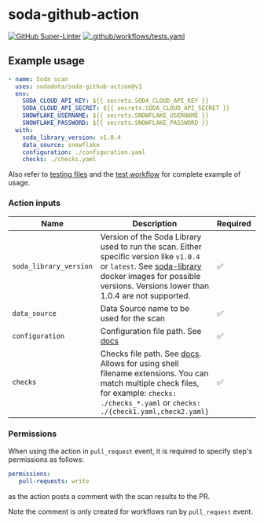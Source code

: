 # soda-github-action
[![GitHub Super-Linter](https://github.com/sodadata/soda-github-action/actions/workflows/linter.yml/badge.svg)](https://github.com/marketplace/actions/super-linter)
[![.github/workflows/tests.yaml](https://github.com/sodadata/soda-github-action/actions/workflows/tests.yaml/badge.svg)](https://github.com/sodadata/soda-github-action/actions/workflows/tests.yaml)

## Example usage

```yaml
- name: Soda scan
  uses: sodadata/soda-github-action@v1
  env:
    SODA_CLOUD_API_KEY: ${{ secrets.SODA_CLOUD_API_KEY }}
    SODA_CLOUD_API_SECRET: ${{ secrets.SODA_CLOUD_API_SECRET }}
    SNOWFLAKE_USERNAME: ${{ secrets.SNOWFLAKE_USERNAME }}
    SNOWFLAKE_PASSWORD: ${{ secrets.SNOWFLAKE_PASSWORD }}
  with:
    soda_library_version: v1.0.4
    data_source: snowflake
    configuration: ./configuration.yaml
    checks: ./checks.yaml
```
Also refer to [testing files](https://github.com/sodadata/soda-github-action/tree/main/testing) and the [test workflow](https://github.com/sodadata/soda-github-action/blob/main/.github/workflows/tests.yaml) for complete example of usage.


### Action inputs
| Name | Description | Required | Default |
| --- | --- | --- | --- |
| `soda_library_version` | Version of the Soda Library used to run the scan. Either specific version like `v1.0.4` or `latest`. See [soda-library](https://hub.docker.com/r/sodadata/soda-library/tags) docker images for possible versions. Versions lower than 1.0.4 are not supported. | ✅ | - |
| `data_source` | Data Source name to be used for the scan | ✅ | - |
| `configuration` | Configuration file path. See [docs](https://docs.soda.io/soda-core/configuration.html) | ✅ | - |
| `checks` | Checks file path. See [docs](https://docs.soda.io/soda-core/scan-core.html#anatomy-of-a-scan-command). Allows for using shell filename extensions. You can match multiple check files, for example: `checks: ./checks_*.yaml` or `checks: ./{check1.yaml,check2.yaml}` | ✅ | - |


### Permissions
When using the action in `pull_request` event, it is required to specify step's permissions as follows:
```yaml
permissions: 
   pull-requests: write 
```
as the action posts a comment with the scan results to the PR.

Note the comment is only created for workflows run by `pull_request` event.